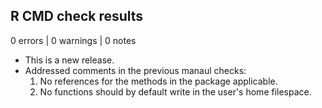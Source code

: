 ## R CMD check results

0 errors | 0 warnings | 0 notes

* This is a new release.
* Addressed comments in the previous manaul checks:
  1. No references for the methods in the package applicable. 
  2. No functions should by default write in the user's home filespace.
